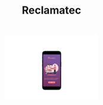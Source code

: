 
<h1 align="center">
    Reclamatec
</h1>

<br>

<p align="center">
  <img src=".github/smartk.jpg" width="50%">
</p>





